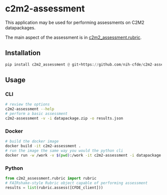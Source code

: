 # c2m2-assessment

This application may be used for performing assessments on C2M2 datapackages.

The main aspect of the assessment is in [c2m2_assessment.rubric](./c2m2_assessment/rubric.py).

## Installation
```python
pip install c2m2_assessment @ git+https://github.com/nih-cfde/c2m2-assessment
```

## Usage

### CLI
```bash
# review the options
c2m2-assessment --help
# perform a basic assessment
c2m2-assessment -v -i datapackage.zip -o results.json
```

### Docker
```bash
# build the docker image
docker build -it c2m2-assessment .
# run the image the same way you would the python cli
docker run -w /work -v $(pwd):/work -it c2m2-assessment -i datapackage.zip -o results.json
```

### Python
```python
from c2m2_assessment.rubric import rubric
# FAIRshake-style Rubric object capable of performing assessment
results = list(rubric.assess([CFDE_client]))
```
